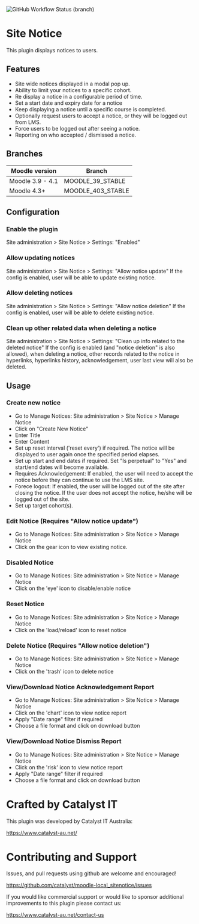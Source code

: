 ![GitHub Workflow Status (branch)](https://img.shields.io/github/actions/workflow/status/catalyst/moodle-local_sitenotice/ci.yml?branch=MOODLE_403_STABLE)

# Site Notice
This plugin displays notices to users.

## Features
 * Site wide notices displayed in a modal pop up.
 * Ability to limit your notices to a specific cohort.
 * Re display a notice in a configurable period of time.
 * Set a start date and expiry date for a notice
 * Keep displaying a notice until a specific course is completed.
 * Optionally request users to accept a notice, or they will be logged out from LMS.
 * Force users to be logged out after seeing a notice.
 * Reporting on who accepted / dismissed a notice. 

## Branches

| Moodle version   | Branch            |
|------------------|-------------------|
| Moodle 3.9 - 4.1 | MOODLE_39_STABLE  |
| Moodle 4.3+      | MOODLE_403_STABLE |

## Configuration 

### Enable the plugin
Site administration > Site Notice > Settings: "Enabled"

### Allow updating notices
Site administration > Site Notice > Settings: "Allow notice update"
If the config is enabled, user will be able to update existing notice.

### Allow deleting notices
Site administration > Site Notice > Settings: "Allow notice deletion"
If the config is enabled, user will be able to delete existing notice.

### Clean up other related data when deleting a notice
Site administration > Site Notice > Settings: "Clean up info related to the deleted notice"
If the config is enabled (and "notice deletion" is also allowed), when deleting a notice, other records related to the notice
 in hyperlinks, hyperlinks history, acknowledgement, user last view will also be deleted.

## Usage

### Create new notice
* Go to Manage Notices: Site administration > Site Notice > Manage Notice
* Click on "Create New Notice"
* Enter Title
* Enter Content
* Set up reset interval ('reset every') if required. The notice will be displayed to user again once the specified period elapses.
* Set up start and end dates if required. Set "Is perpetual" to "Yes" and start/end dates will become available.
* Requires Acknowledgement: If enabled, the user will need to accept the notice before they can continue to use the LMS site.
* Forece logout: If enabled, the user will be logged out of the site after closing the notice.
If the user does not accept the notice, he/she will be logged out of the site.
* Set up target cohort(s). 

### Edit Notice (Requires "Allow notice update")
* Go to Manage Notices: Site administration > Site Notice > Manage Notice
* Click on the gear icon to view existing notice.

### Disabled Notice
* Go to Manage Notices: Site administration > Site Notice > Manage Notice
* Click on the 'eye' icon to disable/enable notice

### Reset Notice
* Go to Manage Notices: Site administration > Site Notice > Manage Notice
* Click on the 'load/reload' icon to reset notice

### Delete Notice (Requires "Allow notice deletion")
* Go to Manage Notices: Site administration > Site Notice > Manage Notice
* Click on the 'trash' icon to delete notice

### View/Download Notice Acknowledgement Report
* Go to Manage Notices: Site administration > Site Notice > Manage Notice
* Click on the 'chart' icon to view notice report
* Apply "Date range" filter if required
* Choose a file format and click on download button

### View/Download Notice Dismiss Report
* Go to Manage Notices: Site administration > Site Notice > Manage Notice
* Click on the 'risk' icon to view notice report
* Apply "Date range" filter if required
* Choose a file format and click on download button

# Crafted by Catalyst IT

This plugin was developed by Catalyst IT Australia:

https://www.catalyst-au.net/


# Contributing and Support

Issues, and pull requests using github are welcome and encouraged!

https://github.com/catalyst/moodle-local_sitenotice/issues

If you would like commercial support or would like to sponsor additional improvements
to this plugin please contact us:

https://www.catalyst-au.net/contact-us

